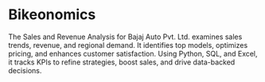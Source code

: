 # Bikeonomics
The Sales and Revenue Analysis for Bajaj Auto Pvt. Ltd. examines sales trends, revenue, and regional demand. It identifies top models, optimizes pricing, and enhances customer satisfaction. Using Python, SQL, and Excel, it tracks KPIs to refine strategies, boost sales, and drive data-backed decisions.
